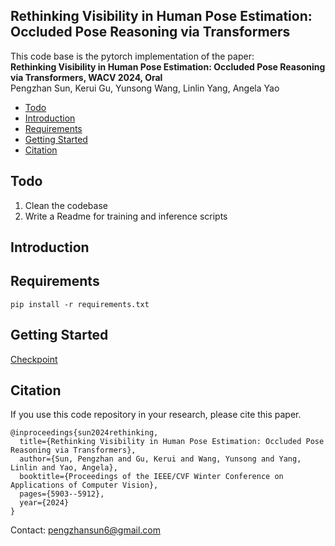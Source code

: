 ## Rethinking Visibility in Human Pose Estimation: Occluded Pose Reasoning via Transformers

This code base is the pytorch implementation of the paper:  
**Rethinking Visibility in Human Pose Estimation: Occluded Pose Reasoning via Transformers, WACV 2024, Oral**  
Pengzhan Sun, Kerui Gu, Yunsong Wang, Linlin Yang, Angela Yao


- [Todo](#todo)
- [Introduction](#introduction)
- [Requirements](#requirements)
- [Getting Started](#getting-started)
- [Citation](#citation)

## Todo
1. Clean the codebase
2. Write a Readme for training and inference scripts


## Introduction


## Requirements
```
pip install -r requirements.txt
```

## Getting Started

[Checkpoint](https://drive.google.com/drive/folders/1WlbhN_3FVBkcQijuoTRbzFYB7UUMLuMc?usp=sharing)

## Citation
If you use this code repository in your research, please cite this paper.

```
@inproceedings{sun2024rethinking,
  title={Rethinking Visibility in Human Pose Estimation: Occluded Pose Reasoning via Transformers},
  author={Sun, Pengzhan and Gu, Kerui and Wang, Yunsong and Yang, Linlin and Yao, Angela},
  booktitle={Proceedings of the IEEE/CVF Winter Conference on Applications of Computer Vision},
  pages={5903--5912},
  year={2024}
}
```

Contact: pengzhansun6@gmail.com
